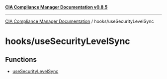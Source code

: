 [**CIA Compliance Manager Documentation v0.8.5**](../../README.md)

***

[CIA Compliance Manager Documentation](../../modules.md) / hooks/useSecurityLevelSync

# hooks/useSecurityLevelSync

## Functions

- [useSecurityLevelSync](functions/useSecurityLevelSync.md)
